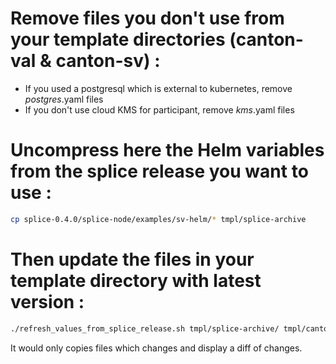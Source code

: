 # Remove files you don't use from your template directories (canton-val & canton-sv) :

*   If you used a postgresql which is external to kubernetes, remove *postgres*.yaml files
*   If you don't use cloud KMS for participant, remove *kms*.yaml files

# Uncompress here the Helm variables from the splice release you want to use :
```bash
cp splice-0.4.0/splice-node/examples/sv-helm/* tmpl/splice-archive
```

# Then update the files in your template directory with latest version :
```bash
./refresh_values_from_splice_release.sh tmpl/splice-archive/ tmpl/canton-sv/
```

It would only copies files which changes and display a diff of changes.
